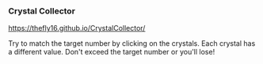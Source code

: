### Crystal Collector

https://thefly16.github.io/CrystalCollector/

Try to match the target number by clicking on the crystals. Each crystal has a different value. Don't exceed the target number or you'll lose!
